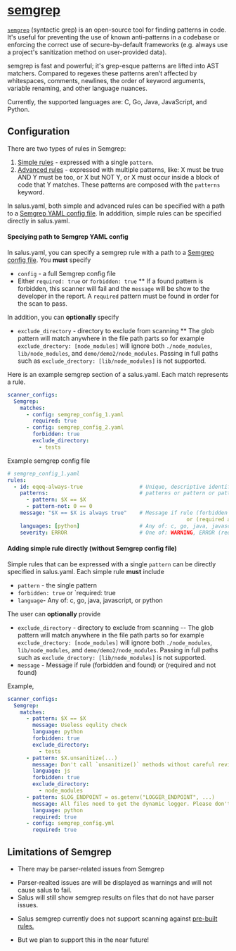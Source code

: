 # [semgrep](https://semgrep.dev)

[`semgrep`](https://semgrep.dev) (syntactic grep) is an open-source tool for finding patterns in code. It's useful for preventing the use of known anti-patterns in a codebase or enforcing the correct use of secure-by-default frameworks (e.g. always use a project's sanitization method on user-provided data).

semgrep is fast and powerful; it's grep-esque patterns are lifted into AST matchers. Compared to regexes these patterns aren’t affected by whitespaces, comments, newlines, the order of keyword arguments, variable renaming, and other language nuances.

Currently, the supported languages are: C, Go, Java, JavaScript, and Python.

## Configuration

There are two types of rules in Semgrep:

1) [Simple rules](https://github.com/returntocorp/semgrep#simple-rules) - expressed with a single `pattern`.
2) [Advanced rules](https://github.com/returntocorp/semgrep#advanced-rules) - expressed with multiple patterns, like: X must be true AND Y must be too, or X but NOT Y, or X must occur inside a block of code that Y matches.  These patterns are composed with the `patterns` keyword.

In salus.yaml, both simple and advanced rules can be specified with a path to a [Semgrep YAML config file](https://github.com/returntocorp/semgrep/blob/develop/docs/configuration-files.md).
In adddition, simple rules can be specified directly in salus.yaml.

#### Speciying path to Semgrep YAML config

In salus.yaml, you can specify a semgrep rule with a path to a [Semgrep config file](https://github.com/returntocorp/semgrep/blob/develop/docs/configuration-files.md).  You **must** specify

* `config` - a full Semgrep config file
* Either `required: true` or `forbidden: true`
** If a found pattern is forbidden, this scanner will fail and the `message` will be show to the developer in the report. A `required` pattern must be found in order for the scan to pass.

In addition, you can **optionally** specify

* `exclude_directory` - directory to exclude from scanning
** The glob pattern will match anywhere in the file path parts so for example `exclude_drectory: [node_modules]` will ignore both `./node_modules`, `lib/node_modules`, and `demo/demo2/node_modules`. Passing in full paths such as `exclude_drectory: [lib/node_modules]` is not supported.

Here is an example semgrep section of a salus.yaml.  Each match represents a rule.

```yaml
scanner_configs:
  Semgrep:
    matches:
      - config: semgrep_config_1.yaml
        required: true
      - config: semgrep_config_2.yaml
        forbidden: true
        exclude_directory:
          - tests
```

Example semgrep config file
```yaml
# semgrep_config_1.yaml
rules:
  - id: eqeq-always-true                  # Unique, descriptive identifier (required)
    patterns:                             # patterns or pattern or pattern-regex (required)
      - pattern: $X == $X
      - pattern-not: 0 == 0
    message: "$X == $X is always true"    # Message if rule (forbidden and found) (optional)
                                                         or (required and not found)
    languages: [python]                   # Any of: c, go, java, javascript, or python (required)
    severity: ERROR                       # One of: WARNING, ERROR (required)
```

#### Adding simple rule directly (without Semgrep config file)

Simple rules that can be expressed with a single `pattern` can be directly specified in salus.yaml.
Each simple rule **must** include

* `pattern` - the single pattern
* `forbidden: true` or `required: true
* `language`- Any of: c, go, java, javascript, or python

The user can **optionally** provide
* `exclude_directory` - directory to exclude from scanning
-- The glob pattern will match anywhere in the file path parts so for example `exclude_drectory: [node_modules]` will ignore both `./node_modules`, `lib/node_modules`, and `demo/demo2/node_modules`. Passing in full paths such as `exclude_drectory: [lib/node_modules]` is not supported.
* `message` - Message if rule (forbidden and found) or (required and not found)

Example,

```yaml
scanner_configs:
  Semgrep:
    matches:
      - pattern: $X == $X
        message: Useless equlity check
        language: python
        forbidden: true
        exclude_directory:
          - tests
      - pattern: $X.unsanitize(...)
        message: Don't call `unsanitize()` methods without careful review
        language: js
        forbidden: true
        exclude_directory:
          - node_modules
      - pattern: $LOG_ENDPOINT = os.getenv("LOGGER_ENDPOINT", ...)
        message: All files need to get the dynamic logger. Please don't hardcode this.
        language: python
        required: true
      - config: semgrep_config.yml
        required: true
```

## Limitations of Semgrep

* There may be parser-related issues from Semgrep
- Parser-realted issues are will be displayed as warnings and will not cause salus to fail.
- Salus will still show semgrep results on files that do not have parser issues.
* Salus semgrep currently does not support scanning against [pre-built rules.](https://github.com/returntocorp/semgrep#run-pre-built-rules)
- But we plan to support this in the near future!
